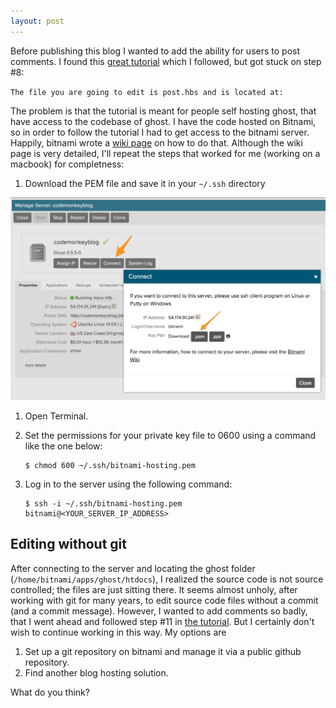 ```yaml
---
layout: post
---
```

Before publishing this blog I wanted to add the ability for users to post comments. I found this [great tutorial](http://ghostforbeginners.com/how-to-enable-comments-on-a-ghost-blog/) which I followed, but got stuck on step #8:

`The file you are going to edit is post.hbs and is located at:`

The problem is that the tutorial is meant for people self hosting ghost, that have access to the codebase of ghost. I have the code hosted on Bitnami, so in order to follow the tutorial I had to get access to the bitnami server.  Happily, bitnami wrote a [wiki page](https://wiki.bitnami.com/howto/How_to_connect_to_your_server) on how to do that. Although the wiki page is very detailed, I'll repeat the steps that worked for me (working on a macbook) for completness:

1. Download the PEM file and save it in your `~/.ssh` directory

![](/assets/Adding-comments-to-Ghost/download_pem.jpg)

1. Open Terminal.

1. Set the permissions for your private key file to 0600 using a command like the one below:

       $ chmod 600 ~/.ssh/bitnami-hosting.pem

1. Log in to the server using the following command:

       $ ssh -i ~/.ssh/bitnami-hosting.pem bitnami@<YOUR_SERVER_IP_ADDRESS>

## Editing without git

After connecting to the server and locating the ghost folder (`/home/bitnami/apps/ghost/htdocs`), I realized the source code is not source controlled; the files are just sitting there. It seems almost unholy, after working with git for many years, to edit source code files without a commit (and a commit message). However, I wanted to add comments so badly, that I went ahead and followed step #11 in [the tutorial](http://ghostforbeginners.com/how-to-enable-comments-on-a-ghost-blog/). But I certainly don't wish to continue working in this way. My options are

1. Set up a git repository on bitnami and manage it via a public github repository.
1. Find another blog hosting solution.

What do you think?
